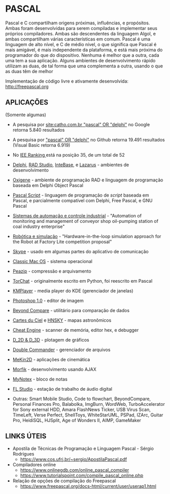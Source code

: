 # PASCAL

Pascal e C compartilham origens próximas, influências, e propósitos. Ambas foram desenvolvidas para serem compiladas e implementar seus próprios compiladores. Ambas são descendentes da linguagem Algol, e ambas compartilham várias características em comum. Pascal é uma linguagem de alto nível, e C de médio nível, o que significa que Pascal é mais amigável, é mais independente da plataforma, e está mais próxima do programador do que do dispositivo. Nenhuma é melhor que a outra, cada uma tem a sua aplicação. Alguns ambientes de desenvolvimento rápido utilizam as duas, de tal forma que uma complementa a outra, usando o que as duas têm de melhor

Implementação de código livre e ativamente desenvolvida: <http://freepascal.org>


## APLICAÇÕES

(Somente algumas)

- A pesquisa por [site:catho.com.br "pascal" OR "delphi"](https://www.google.com/search?q=site%3Acatho.com.br+%22pascal%22+OR+%22delphi%22) no Google retorna 5.840 resultados

- A pesquisa por ["pascal" OR "delphi"](https://github.com/search?q=delphi+OR+pascal) no Github retorna 19.491 resultados (Visual Basic retorna 6.919)

- No [IEE Ranking ](https://spectrum.ieee.org/static/interactive-the-top-programming-languages-2019)está na posição 35, de um total de 52

- [Delphi](https://en.wikipedia.org/wiki/Delphi_(software)), [RAD Studio](https://en.wikipedia.org/wiki/RAD_Studio), [InteBase](https://en.wikipedia.org/wiki/InterBase), e [Lazarus](https://en.wikipedia.org/wiki/Lazarus_(IDE)) - ambientes de desenvolvimento

- [Oxigene](https://en.wikipedia.org/wiki/Oxygene_(programming_language)) - ambiente de programação RAD e linguagem de programação baseada em Delphi Object Pascal

- [Pascal Script](https://en.wikipedia.org/wiki/Pascal_Script) - linguagem de programação de *script* baseada em Pascal, e parcialmente compatível com Delphi, Free Pascal, e GNU Pascal

- [Sistemas de automação e controle industrial](https://iopscience.iop.org/article/10.1088/1755-1315/194/2/022044/pdf) - "Automation of monitoring and management of conveyor shop oil-pumping station of coal industry enterprise"

- [Robótica e simulação](https://bibliotecadigital.ipb.pt/bitstream/10198/20934/1/icarsc2019HLRAFL_ISIScopus.pdf) - "Hardware-in-the-loop simulation approach for the Robot at Factory Lite competition proposal"

- [Skype](https://blog.marcocantu.com/blog/why_skype_used_delphi.html) - usado em algumas partes do aplicativo de comunicação

- [Classic Mac OS](https://en.wikipedia.org/wiki/Macintosh_Programmer%27s_Workshop) - sistema operacional

- [Peazip](https://en.wikipedia.org/wiki/Peazip "Peazip") - compressão e arquivamento

- [TorChat](https://en.wikipedia.org/wiki/TorChat "TorChat") - originalmente escrito em Python, foi reescrito em Pascal

- [KMPlayer](https://www.wikidata.org/wiki/Q753174) - media player do KDE (gerenciador de janelas)

- [Photoshop 1.0](https://tecnoblog.net/124257/photoshop-1-codigo-fonte/) - editor de imagem

- [Beyond Compare](https://en.wikipedia.org/wiki/Beyond_Compare) - utilitário para comparação de dados

- [Cartes du Ciel](https://en.wikipedia.org/wiki/Cartes_du_Ciel "Cartes du Ciel") e [HNSKY](https://en.wikipedia.org/wiki/HNSKY "HNSKY") - mapas astronômicos

- [Cheat Engine](https://en.wikipedia.org/wiki/Cheat_Engine "Cheat Engine") - scanner de memória, editor hex, e debugger

- [D_2D & D_3D](https://en.wikipedia.org/wiki/Test_functions_for_optimization#Test_functions_for_constrained_optimization "Test functions for optimization") - plotagem de gráficos

- [Double Commander](https://en.wikipedia.org/wiki/Double_Commander) - gerenciador de arquivos

- [MeKin2D](https://en.wikipedia.org/wiki/Linkage_(mechanical)#Image_gallery "Linkage (mechanical)") - aplicações de cinemática

- [Morfik](https://en.wikipedia.org/wiki/Morfik "Morfik") - desenvolvimento usando AJAX

- [MyNotex](https://en.wikipedia.org/wiki/MyNotex) - bloco de notas

- [FL Studio](https://pt.wikipedia.org/wiki/FL_Studio) - estação de trabalho de áudio digital

- Outras: Smart Mobile Studio, Code to flowchart, BeyondCompare, Personal Finances Pro, Balabolka, ImgBurn, WordWeb, TurboAccelerator for Sony external HDD, Amara FlashNews Ticker, USB Virus Scan, TimeLeft, Verse Perfect, ShellToys, WhiteStarUML, PSPad, IZArc, Guitar Pro, HeidiSQL, HJSplit, Age of Wonders II, AIMP, GameMaker


## LINKS ÚTEIS

- Apostila de Técnicas de Programação e Linguagem Pascal - Sérgio Rodrigues
    - <https://www.cos.ufrj.br/~sergio/ApostilaPascal.pdf>
- Compiladores online
    - <https://www.onlinegdb.com/online_pascal_compiler>
    - <https://www.tutorialspoint.com/compile_pascal_online.php>
- Relação de opções de compilação do Freepascal
    - <https://www.freepascal.org/docs-html/current/user/userap1.html>

